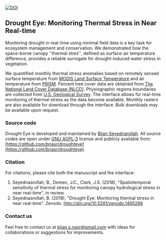 [![DOI](https://zenodo.org/badge/DOI/10.5281/zenodo.1465286.svg)](https://doi.org/10.5281/zenodo.1465286)

## Drought Eye: Monitoring Thermal Stress in Near Real-time

Monitoring drought in real-time using minimal field data is a key task for ecosystem management and conservation. We demonstrated how the space-borne canopy ''thermal stres'', defined as surface-air temperature difference, provides a reliable surrogate for drought-induced water stress in vegetation.

We quantified monthly thermal stress anomalies based on remotely sensed surface temperature from [MODIS Land Surface Temperature](https://modis.gsfc.nasa.gov/data/dataprod/mod11.php) and air temperature from [PRISM](http://www.prism.oregonstate.edu/). Percent tree cover data are obtained from [The National Land Cover Database (NLCD)](https://catalog.data.gov/dataset/national-land-cover-database-nlcd-land-cover-collection). Physiographic regions boundaries are collected from [U.S. Geological Survey](https://catalog.data.gov/dataset/physiographic-divisions-of-the-conterminous-u-s). The interface allows for real-time monitoring of thermal stress as the data become available. Monthly rasters are also available for download through the interface. Bulk downloads may be available upon request.

### Source code

Drought Eye is developed and maintained by [Bijan Seyednarollah](https://bnasr.github.io). All source codes are open under [GNU AGPL-3](https://www.gnu.org/licenses/agpl-3.0.en.html) license and publicly available from: [https://github.com/bnasr/droughteye](https://github.com/bnasr/droughteye).

### Citation

For citations, please cite both the manuscript and the interface:

1.  Seyednasrollah, B., Domec, J.C., Clark, J.S. (2018), "Spatiotemporal sensitivity of thermal stress for monitoring canopy hydrological stress in near real-time", in review.
2.  Seyednasrollah, B. (2018), "Drought Eye: Monitoring thermal stress in near real-time". Zenodo. http://doi.org/10.5281/zenodo.1465286

### Contact us

Feel free to contact us at [bijan.s.nasr@gmail.com](<mailto:bijan.s.nasr@gmail.com?Subject=Drought Eye>) with ideas for collaborations or suggestions for improvements.
